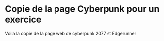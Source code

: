 # Copie de la page Cyberpunk pour un exercice

Voila la copie de la page web de cyberpunk 2077 et Edgerunner